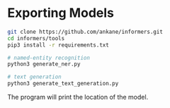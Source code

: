 # Exporting Models

```sh
git clone https://github.com/ankane/informers.git
cd informers/tools
pip3 install -r requirements.txt

# named-entity recognition
python3 generate_ner.py

# text generation
python3 generate_text_generation.py
```

The program will print the location of the model.
